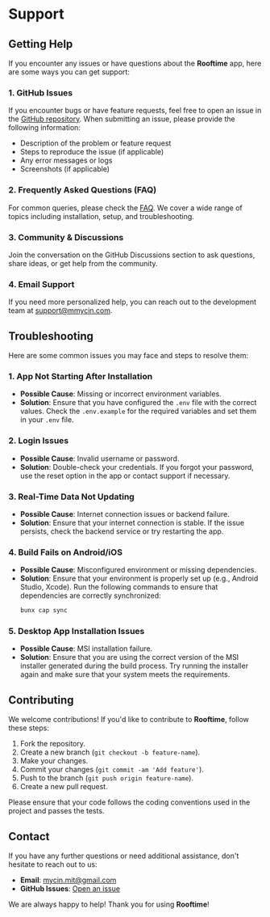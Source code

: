 # Support

## Getting Help

If you encounter any issues or have questions about the **Rooftime** app, here are some ways you can get support:

### 1. **GitHub Issues**
If you encounter bugs or have feature requests, feel free to open an issue in the [GitHub repository](https://github.com/mmycin/Rooftime-App). When submitting an issue, please provide the following information:
- Description of the problem or feature request
- Steps to reproduce the issue (if applicable)
- Any error messages or logs
- Screenshots (if applicable)

### 2. **Frequently Asked Questions (FAQ)**
For common queries, please check the [FAQ](FAQ.md). We cover a wide range of topics including installation, setup, and troubleshooting.

### 3. **Community & Discussions**
Join the conversation on the GitHub Discussions section to ask questions, share ideas, or get help from the community.

### 4. **Email Support**
If you need more personalized help, you can reach out to the development team at [support@mmycin.com](mailto:support@mmycin.com).

## Troubleshooting

Here are some common issues you may face and steps to resolve them:

### 1. **App Not Starting After Installation**
- **Possible Cause**: Missing or incorrect environment variables.
- **Solution**: Ensure that you have configured the `.env` file with the correct values. Check the `.env.example` for the required variables and set them in your `.env` file.

### 2. **Login Issues**
- **Possible Cause**: Invalid username or password.
- **Solution**: Double-check your credentials. If you forgot your password, use the reset option in the app or contact support if necessary.

### 3. **Real-Time Data Not Updating**
- **Possible Cause**: Internet connection issues or backend failure.
- **Solution**: Ensure that your internet connection is stable. If the issue persists, check the backend service or try restarting the app.

### 4. **Build Fails on Android/iOS**
- **Possible Cause**: Misconfigured environment or missing dependencies.
- **Solution**: Ensure that your environment is properly set up (e.g., Android Studio, Xcode). Run the following commands to ensure that dependencies are correctly synchronized:
  ```bash
  bunx cap sync
  ```

### 5. **Desktop App Installation Issues**
- **Possible Cause**: MSI installation failure.
- **Solution**: Ensure that you are using the correct version of the MSI installer generated during the build process. Try running the installer again and make sure that your system meets the requirements.

## Contributing

We welcome contributions! If you'd like to contribute to **Rooftime**, follow these steps:

1. Fork the repository.
2. Create a new branch (`git checkout -b feature-name`).
3. Make your changes.
4. Commit your changes (`git commit -am 'Add feature'`).
5. Push to the branch (`git push origin feature-name`).
6. Create a new pull request.

Please ensure that your code follows the coding conventions used in the project and passes the tests.

## Contact

If you have any further questions or need additional assistance, don't hesitate to reach out to us:

- **Email**: [mycin.mit@gmail.com](mailto:mycin.mit@gmail.com)
- **GitHub Issues**: [Open an issue](https://github.com/mmycin/Rooftime-App/issues)

We are always happy to help! Thank you for using **Rooftime**!